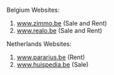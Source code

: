 Belgium Websites:
1. www.zimmo.be (Sale and Rent)
2. www.realo.be (Sale and Rent)

Netherlands Websites:
1. www.pararius.be (Rent)
2. www.huispedia.be (Sale)

